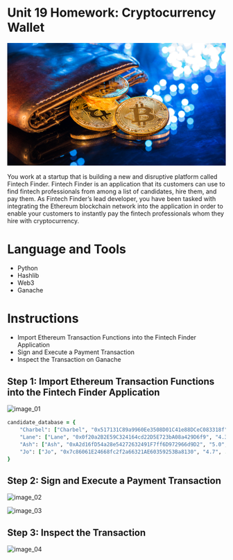 # Unit 19 Homework: Cryptocurrency Wallet

![An image shows a wallet with bitcoin.](Images/19-4-challenge-image.png)

You work at a startup that is building a new and disruptive platform called Fintech Finder. Fintech Finder is an application that its customers can use to find fintech professionals from among a list of candidates, hire them, and pay them. As Fintech Finder’s lead developer, you have been tasked with integrating the Ethereum blockchain network into the application in order to enable your customers to instantly pay the fintech professionals whom they hire with cryptocurrency.

# Language and Tools 
* Python 
* Hashlib 
* Web3 
* Ganache 

# Instructions

* Import Ethereum Transaction Functions into the Fintech Finder Application
* Sign and Execute a Payment Transaction
* Inspect the Transaction on Ganache

## Step 1: Import Ethereum Transaction Functions into the Fintech Finder Application


![image_01](https://user-images.githubusercontent.com/95597283/167980883-02b26c7e-1269-4a27-bb70-b0941b03ae4f.png)

```ruby
candidate_database = {
    "Charbel": ["Charbel", "0x517131C89a9960Ee3508D01C41e88DCeC083318f", "4.1", .16, "Images/charbel.jpg"],
    "Lane": ["Lane", "0x0f20a2B2E59C324164cd22D5E723bA08a429D6f9", "4.3", .20, "Images/lane.jpeg"],
    "Ash": ["Ash", "0xA2d16fD54a28e54272632491F7ff6D972966d9D2", "5.0", .33, "Images/ash.jpeg"],
    "Jo": ["Jo", "0x7c86061E24668fc2f2a66321AE60359253Ba8130", "4.7", .19, "Images/jo.jpeg"],
}
```
## Step 2: Sign and Execute a Payment Transaction

![image_02](https://user-images.githubusercontent.com/95597283/167980920-d824b26f-8989-4932-ae88-4dcd01b05b20.png)

![image_03](https://user-images.githubusercontent.com/95597283/167980929-09090af5-3676-466d-b153-6f4a32f86697.png)

## Step 3: Inspect the Transaction

![image_04](https://user-images.githubusercontent.com/95597283/167980972-31a7dbb1-55e8-4890-b84c-223e804ad8da.png)

